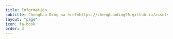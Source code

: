 ```yaml
---
title: Information
subtitle: Chenghao Ding <a href=https://chenghaoding90.github.io/assets/pdfs/Resume-Chenghao-Ding.pdf> (Click to download my resume)</a>
layout: "page"
icon: fa-book
order: 3
---
```


